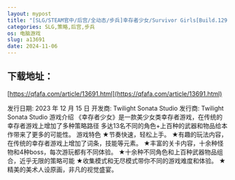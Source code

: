 ```yaml
---
layout: mypost
title: "[SLG/STEAM官中/后宫/全动态/步兵]幸存者少女/Survivor Girls[Build.12961058+DLC][PC/700M]"
categories: SLG,策略,后宫,步兵
os: 电脑游戏
slug: a13691
date: 2024-11-06
---
```


## 下载地址：

[https://qfafa.com/article/13691.html](https://qfafa.com/article/13691.html)

发行日期:
2023 年 12 月 15 日
开发商:
Twilight Sonata Studio
发行商:
Twilight Sonata Studio
游戏介绍
《幸存者少女》是一款美少女类幸存者游戏，在传统的幸存者游戏上增加了多种策略路径
多达13名不同的角色+上百种的武器和物品给本作带来了更多的可能性。
游戏特色
★节奏快速，轻松上手。
★有趣的玩法内容，在传统的幸存者游戏上增加了词条，技能等元素。
★丰富的关卡内容，十余种怪物和4种boss，每次游玩都有不同体验。
★十余种不同角色和上百种武器物品组合，近乎无限的策略可能
★收集模式和无尽模式带你不同的游戏难度和体验。
★精美的美术人设原画，非凡的视觉盛宴。